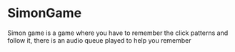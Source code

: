 # SimonGame
Simon game is a game where you have to remember the click patterns and follow it, there is an audio queue played to help you remember
